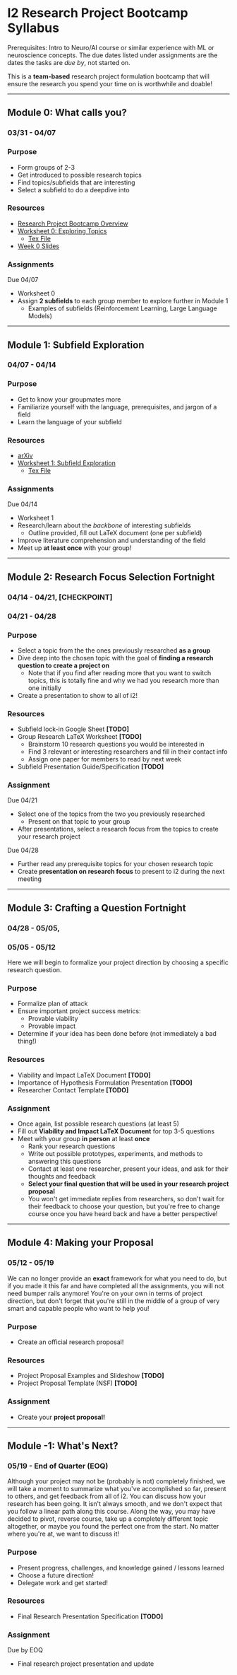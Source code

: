 # I2 Research Project Bootcamp Syllabus

Prerequisites: Intro to Neuro/AI course or similar experience with ML or neuroscience concepts.
The due dates listed under assignments are the dates the tasks are *due by*, not started on.

This is a **team-based** research project formulation bootcamp that will ensure the research you spend your time on is worthwhile and doable!

---

## Module 0: What calls you?
### 03/31 - 04/07

### Purpose

- Form groups of 2-3
- Get introduced to possible research topics
- Find topics/subfields that are interesting
- Select a subfield to do a deepdive into

### Resources

- [Research Project Bootcamp Overview](https://github.com/interactive-intelligence/research-bootcamp/blob/main/README.md)
- [Worksheet 0: Exploring Topics](https://github.com/interactive-intelligence/research-bootcamp/blob/main/Module-0/module_0_wksheet.pdf)
  -  [Tex File](https://github.com/interactive-intelligence/research-bootcamp/blob/de07d935f4805f69657fd53d189646eac830175f/Module-0/module-0-wksheet.tex)
- [Week 0 Slides](https://github.com/interactive-intelligence/research-bootcamp/blob/830876536544362fee7cd5204a332bfd5e7c2cab/Module-0/Research%20Project%20Bootcamp%20Intro.pdf)

### Assignments

Due 04/07 
- Worksheet 0
- Assign **2 subfields** to each group member to explore further in Module 1
  - Examples of subfields (Reinforcement Learning, Large Language Models)
---

## Module 1: Subfield Exploration
### 04/07 - 04/14

### Purpose

- Get to know your groupmates more
- Familiarize yourself with the language, prerequisites, and jargon of a field
- Learn the language of your subfield

### Resources

- [arXiv](https://arxiv.org/)
- [Worksheet 1: Subfield Exploration](https://github.com/interactive-intelligence/research-bootcamp/blob/de07d935f4805f69657fd53d189646eac830175f/Module-1/module_1_wksheet.pdf)
  - [Tex File](https://github.com/interactive-intelligence/research-bootcamp/blob/de07d935f4805f69657fd53d189646eac830175f/Module-1/module-1-wksheet.tex)

### Assignments

Due 04/14  
- Worksheet 1
- Research/learn about the *backbone* of interesting subfields
  - Outline provided, fill out LaTeX document (one per subfield) 
- Improve literature comprehension and understanding of the field
- Meet up **at least once** with your group!
---

## Module 2: Research Focus Selection Fortnight
### 04/14 - 04/21, [CHECKPOINT]
### 04/21 - 04/28

### Purpose
- Select a topic from the the ones previously researched **as a group**
- Dive deep into the chosen topic with the goal of **finding a research question to create a project on**
  - Note that if you find after reading more that you want to switch topics, this is totally fine and why we had you research more than one initially
- Create a presentation to show to all of i2!

### Resources

- Subfield lock-in Google Sheet **[TODO]**
- Group Research LaTeX Worksheet **[TODO]**
  - Brainstorm 10 research questions you would be interested in
  - Find 3 relevant or interesting researchers and fill in their contact info
  - Assign one paper for members to read by next week
- Subfield Presentation Guide/Specification **[TODO]**

### Assignment

Due 04/21
- Select one of the topics from the two you previously researched
  - Present on that topic to your group
- After presentations, select a research focus from the topics to create your research project

Due 04/28
- Further read any prerequisite topics for your chosen research topic
- Create **presentation on research focus** to present to i2 during the next meeting

---

## Module 3: Crafting a Question Fortnight
### 04/28 - 05/05, 
### 05/05 - 05/12

Here we will begin to formalize your project direction by choosing a specific research question.

### Purpose

- Formalize plan of attack
- Ensure important project success metrics:
  - Provable viability
  - Provable impact
- Determine if your idea has been done before (not immediately a bad thing!) 

### Resources

- Viability and Impact LaTeX Document **[TODO]**
- Importance of Hypothesis Formulation Presentation **[TODO]**
- Researcher Contact Template **[TODO]**

### Assignment

- Once again, list possible research questions (at least 5)
- Fill out **Viability and Impact LaTeX Document** for top 3-5 questions
- Meet with your group **in person** at least **once**
  - Rank your research questions
  - Write out possible prototypes, experiments, and methods to answering this questions
  - Contact at least one researcher, present your ideas, and ask for their thoughts and feedback
  - **Select your final question that will be used in your research project proposal**
   - You won't get immediate replies from researchers, so don't wait for their feedback to choose your question, but you're free to change course once you have heard back and have a better perspective!
---

## Module 4: Making your Proposal
### 05/12 - 05/19

We can no longer provide an **exact** framework for what you need to do, but if you made it this far and have completed all the assignments,
you will not need bumper rails anymore! You're on your own in terms of project direction, but don't
forget that you're still in the middle of a group of very smart and capable people who want to
help you!

### Purpose

- Create an official research proposal!

### Resources

- Project Proposal Examples and Slideshow **[TODO]**
- Project Proposal Template (NSF) **[TODO]**

### Assignment

- Create your **project proposal!**

---

## Module -1: What's Next?
### 05/19 - End of Quarter (EOQ)
Although your project may not be (probably is not) completely finished, we will take a moment to summarize what you've
accomplished so far, present to others, and get feedback from all of i2. You can discuss how your research has been going.
It isn't always smooth, and we don't expect that you follow a linear path along this course. Along the way, you may have
decided to pivot, reverse course, take up a completely different topic altogether, or maybe you found the perfect one from 
the start. No matter where you're at, we want to discuss it!

### Purpose
- Present progress, challenges, and knowledge gained / lessons learned
- Choose a future direction!
- Delegate work and get started!

### Resources

- Final Research Presentation Specification **[TODO]**

### Assignment

Due by EOQ
- Final research project presentation and update
